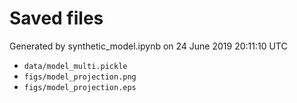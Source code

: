 # Saved files 


Generated by synthetic_model.ipynb on 24 June 2019 20:11:10 UTC

*  `data/model_multi.pickle` 
*  `figs/model_projection.png` 
*  `figs/model_projection.eps` 
